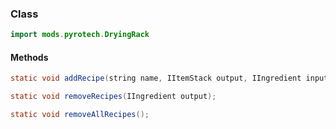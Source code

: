 
### Class

```java
import mods.pyrotech.DryingRack
```

#### Methods

```java
static void addRecipe(string name, IItemStack output, IIngredient input, int dryTimeTicks);
```


```java
static void removeRecipes(IIngredient output);
```


```java
static void removeAllRecipes();
```

